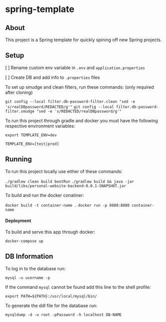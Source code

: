 # spring-template

## About

This project is a Spring template for quickly spining off new Spring projects.

## Setup

[ ] Rename custom env variable in `.env` and `application.properties`

[ ] Create DB and add info to `.properties` files


To set up smudge and clean filters, run these commands: (only required after cloning)

`git config --local filter.db-password-filter.clean "sed -e 's/realDBpassword/REDACTED/g'"`
`git config --local filter.db-password-filter.smudge "sed -e 's/REDACTED/realDBpassword/g'"`

To run this project through gradle and docker you must have the following respective environment variables:

`export TEMPLATE_ENV=dev`

`TEMPLATE_ENV=[test|prod]`

## Running

To run this project locally use either of these commands:

`./gradlew clean build bootRun`
`./gradlew build && java -jar build/libs/personal-website-backend-0.0.1-SNAPSHOT.jar`

To build and run the docker conatiner:

`docker build -t container-name .`
`docker run -p 8080:8080 container-name`

#### Deployment
To build and serve this app through docker:

`docker-compose up`

## DB Information

To log in to the database run:

`mysql -u username -p`

If the command `mysql` cannot be found add this line to the shell profile:

`export PATH=${PATH}:/usr/local/mysql/bin/`

To generate the ddl file for the database run:

`mysqldump -d -u root -pPassword -h localhost DB-NAME`